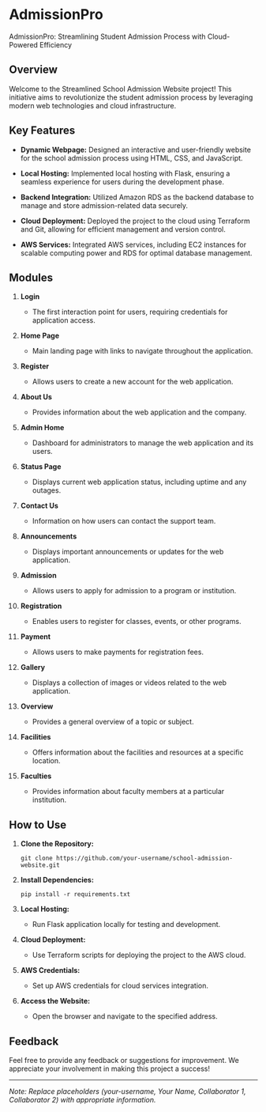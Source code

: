 # AdmissionPro
AdmissionPro: Streamlining Student Admission Process with Cloud-Powered Efficiency

## Overview

Welcome to the Streamlined School Admission Website project! This initiative aims to revolutionize the student admission process by leveraging modern web technologies and cloud infrastructure.

## Key Features

- **Dynamic Webpage:** Designed an interactive and user-friendly website for the school admission process using HTML, CSS, and JavaScript.

- **Local Hosting:** Implemented local hosting with Flask, ensuring a seamless experience for users during the development phase.

- **Backend Integration:** Utilized Amazon RDS as the backend database to manage and store admission-related data securely.

- **Cloud Deployment:** Deployed the project to the cloud using Terraform and Git, allowing for efficient management and version control.

- **AWS Services:** Integrated AWS services, including EC2 instances for scalable computing power and RDS for optimal database management.

## Modules

1. **Login**
   - The first interaction point for users, requiring credentials for application access.

2. **Home Page**
   - Main landing page with links to navigate throughout the application.

3. **Register**
   - Allows users to create a new account for the web application.

4. **About Us**
   - Provides information about the web application and the company.

5. **Admin Home**
   - Dashboard for administrators to manage the web application and its users.

6. **Status Page**
   - Displays current web application status, including uptime and any outages.

7. **Contact Us**
   - Information on how users can contact the support team.

8. **Announcements**
   - Displays important announcements or updates for the web application.

9. **Admission**
   - Allows users to apply for admission to a program or institution.

10. **Registration**
    - Enables users to register for classes, events, or other programs.

11. **Payment**
    - Allows users to make payments for registration fees.

12. **Gallery**
    - Displays a collection of images or videos related to the web application.

13. **Overview**
    - Provides a general overview of a topic or subject.

14. **Facilities**
    - Offers information about the facilities and resources at a specific location.

15. **Faculties**
    - Provides information about faculty members at a particular institution.

## How to Use

1. **Clone the Repository:**
   ```
   git clone https://github.com/your-username/school-admission-website.git
   ```

2. **Install Dependencies:**
   ```
   pip install -r requirements.txt
   ```

3. **Local Hosting:**
   - Run Flask application locally for testing and development.

4. **Cloud Deployment:**
   - Use Terraform scripts for deploying the project to the AWS cloud.

5. **AWS Credentials:**
   - Set up AWS credentials for cloud services integration.

6. **Access the Website:**
   - Open the browser and navigate to the specified address.

## Feedback

Feel free to provide any feedback or suggestions for improvement. We appreciate your involvement in making this project a success!

---

*Note: Replace placeholders (your-username, Your Name, Collaborator 1, Collaborator 2) with appropriate information.*
